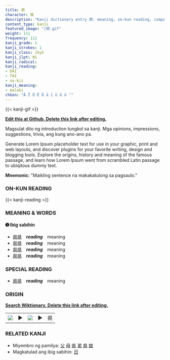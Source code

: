 ```yaml
---
title: 県
character: 県
description: "Kanji dictionary entry 県: meaning, on-kun reading, compounds, origin, related kanji"
content_type: kanji
featured_image: "/県.gif"
weight: 111
frequency: 111
kanji_grade: 1
kanji_strokes: 1
kanji_class: Jōyō
kanji_jlpt: N1
kanji_radical: 
kanji_reading: 
- DAI
- TAI
- oo-kii
kanji_meaning:
- malaki
chōon: "Ā Ī Ū Ē Ō ā ī ū ē ō ’"
---
```

[//]: # (Don't edit the line below. Kanji animated GIF code is automatically generated.)
{{< kanji-gif >}}

[//]: # (Edit below this line.)

**[Edit this at Github. Delete this link after editing.](https://github.com/tim0g/tim/tree/main/content/kanji/県/index.md)**

Magsulat dito ng introduction tungkol sa kanji. Mga opinions, impressions, suggestions, trivia, ang kung ano-ano pa.

Generate Lorem Ipsum placeholder text for use in your graphic, print and web layouts, and discover plugins for your favorite writing, design and blogging tools. Explore the origins, history and meaning of the famous passage, and learn how Lorem Ipsum went from scrambled Latin passage to ubiqitous dummy text.
 
**Mnemonic:** "Maikling sentence na makakatulong sa pagsaulo."

### ON-KUN READING

[//]: # (Don't edit the line below. ON-KUN READING code is automatically generated.)
{{< kanji-reading >}}

### MEANING & WORDS

#### ➊ **Ibig sabihin**
  - [県](../県)[県](../県)　***reading***　meaning
  - [県](../県)[県](../県)　***reading***　meaning
  - [県](../県)[県](../県)　***reading***　meaning
  - [県](../県)[県](../県)　***reading***　meaning

### SPECIAL READING
  - [県](../県)[県](../県)　***reading***　meaning

### ORIGIN

**[Search Wiktionary. Delete this link after editing.](https://wiktionary.org/wiki/県)**
<table class="kanji-table"><tr><td>
<img src="60px-県-bronze.svg.png">
</td><td>▶</td><td>
<img src="60px-県-oracle.svg.png">
</td><td>▶</td>
<td class="kanji-origin">県</td>
</tr></table>

### RELATED KANJI
- Miyembro ng pamilya: [父](../父) [母](../母) [県](../県) [弟](../弟) [県](../県) [娘](../娘)
- Magkatulad ang ibig sabihin: [日](../日)
